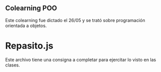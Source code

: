 ## Colearning POO

Este colearning fue dictado el 26/05 y se trató sobre programación orientada a objetos.

# Repasito.js

Este archivo tiene una consigna a completar para ejercitar lo visto en las clases.
